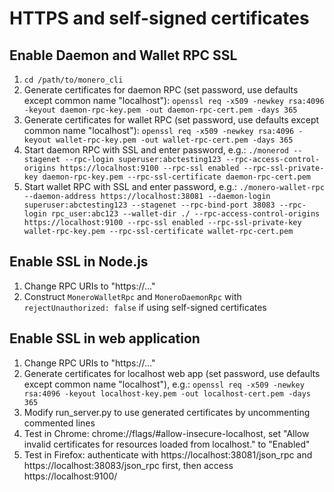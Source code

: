 # HTTPS and self-signed certificates

## Enable Daemon and Wallet RPC SSL

1. `cd /path/to/monero_cli`
2. Generate certificates for daemon RPC (set password, use defaults except common name "localhost"): `openssl req -x509 -newkey rsa:4096 -keyout daemon-rpc-key.pem -out daemon-rpc-cert.pem -days 365`
3. Generate certificates for wallet RPC (set password, use defaults except common name "localhost"): `openssl req -x509 -newkey rsa:4096 -keyout wallet-rpc-key.pem -out wallet-rpc-cert.pem -days 365`
4. Start daemon RPC with SSL and enter password, e.g.: `./monerod --stagenet --rpc-login superuser:abctesting123 --rpc-access-control-origins https://localhost:9100 --rpc-ssl enabled --rpc-ssl-private-key daemon-rpc-key.pem --rpc-ssl-certificate daemon-rpc-cert.pem`
5. Start wallet RPC with SSL and enter password, e.g.: `./monero-wallet-rpc --daemon-address https://localhost:38081 --daemon-login superuser:abctesting123 --stagenet --rpc-bind-port 38083 --rpc-login rpc_user:abc123 --wallet-dir ./ --rpc-access-control-origins https://localhost:9100 --rpc-ssl enabled --rpc-ssl-private-key wallet-rpc-key.pem --rpc-ssl-certificate wallet-rpc-cert.pem`

## Enable SSL in Node.js
1. Change RPC URIs to "https://..."
2. Construct `MoneroWalletRpc` and `MoneroDaemonRpc` with `rejectUnauthorized: false` if using self-signed certificates

## Enable SSL in web application
1. Change RPC URIs to "https://..."
2. Generate certificates for localhost web app (set password, use defaults except common name "localhost"), e.g.: `openssl req -x509 -newkey rsa:4096 -keyout localhost-key.pem -out localhost-cert.pem -days 365`
3. Modify run_server.py to use generated certificates by uncommenting commented lines
4. Test in Chrome: chrome://flags/#allow-insecure-localhost, set "Allow invalid certificates for resources loaded from localhost." to "Enabled"
5. Test in Firefox: authenticate with https://localhost:38081/json_rpc and https://localhost:38083/json_rpc first, then access https://localhost:9100/